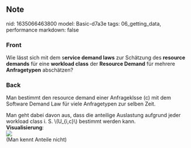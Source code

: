 ## Note
nid: 1635066463800
model: Basic-d7a3e
tags: 06_getting_data, performance
markdown: false

### Front
Wie lässt sich mit dem s<b>ervice demand laws</b> zur Schätzung des <b>resource demands</b> für eine <b>workload class</b> der <b>Resource Demand</b> für mehrere <b>Anfragetypen</b> abschätzen?

### Back
Man bestimmt den resource demand einer Anfrageklsse \(c\) mit dem
Software Demand Law für viele Anfragetypen zur selben Zeit.
<div>
  Man geht dabei davon aus, dass die anteilige Auslastung aufgrund
  jeder workload class i. S. \(U_{i,c}\) bestimmt werden kann.
</div>
<div>
  <b>Visualisierung</b>:
</div>
<div><img src=
paste-71779bcdb89ddfb8f2ac8b20bcee846663d18d57.jpg></div>
<div>
  (Man kennt Anteile nicht)
</div>
